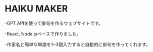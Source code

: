 # HAIKU MAKER

-GPT APIを使って俳句を作るウェブサイトです。

-React, Node.jsベースで作りました。

-作家名と簡単な単語を1~3個入力すると自動的に俳句を作ってくれます。


